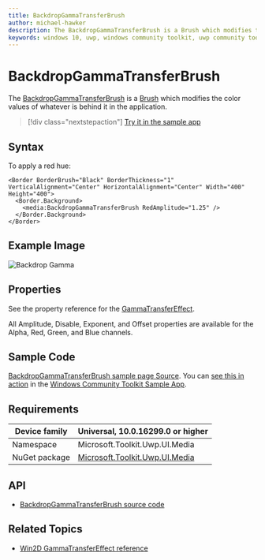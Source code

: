 ```yaml
---
title: BackdropGammaTransferBrush
author: michael-hawker
description: The BackdropGammaTransferBrush is a Brush which modifies the color values of whatever is behind it in the application.
keywords: windows 10, uwp, windows community toolkit, uwp community toolkit, uwp toolkit, brush, backdrop, gamma, color
---
```


# BackdropGammaTransferBrush

The [BackdropGammaTransferBrush](/dotnet/api/microsoft.toolkit.uwp.ui.media.backdropgammatransferbrush) is a [Brush](/uwp/api/windows.ui.xaml.media.brush) which modifies the color values of whatever is behind it in the application.

> [!div class="nextstepaction"]
> [Try it in the sample app](uwpct://Brushes?sample=BackdropGammaTransferBrush)

## Syntax

To apply a red hue:

```xaml
<Border BorderBrush="Black" BorderThickness="1" VerticalAlignment="Center" HorizontalAlignment="Center" Width="400" Height="400">
  <Border.Background>
    <media:BackdropGammaTransferBrush RedAmplitude="1.25" />
  </Border.Background>
</Border>
```

## Example Image

![Backdrop Gamma](../resources/images/Brushes/BackdropGamma.jpg "Backdrop Gamma")

## Properties

See the property reference for the [GammaTransferEffect](https://microsoft.github.io/Win2D/WinUI2/html/T_Microsoft_Graphics_Canvas_Effects_GammaTransferEffect.htm).  

All Amplitude, Disable, Exponent, and Offset properties are available for the Alpha, Red, Green, and Blue channels.

## Sample Code

[BackdropGammaTransferBrush sample page Source](https://github.com/windows-toolkit/WindowsCommunityToolkit/tree/rel/7.1.0/Microsoft.Toolkit.Uwp.SampleApp/SamplePages/BackdropGammaTransferBrush). You can [see this in action](uwpct://Brushes?sample=BackdropGammaTransferBrush) in the [Windows Community Toolkit Sample App](https://aka.ms/windowstoolkitapp).

## Requirements

| Device family | Universal, 10.0.16299.0 or higher |
| --- | --- |
| Namespace | Microsoft.Toolkit.Uwp.UI.Media |
| NuGet package | [Microsoft.Toolkit.Uwp.UI.Media](https://www.nuget.org/packages/Microsoft.Toolkit.Uwp.UI.Media/)

## API

* [BackdropGammaTransferBrush source code](https://github.com/windows-toolkit/WindowsCommunityToolkit/blob/rel/7.1.0/Microsoft.Toolkit.Uwp.UI.Media/Brushes/BackdropGammaTransferBrush.cs)

## Related Topics

* [Win2D GammaTransferEffect reference](https://microsoft.github.io/Win2D/WinUI2/html/T_Microsoft_Graphics_Canvas_Effects_GammaTransferEffect.htm)
